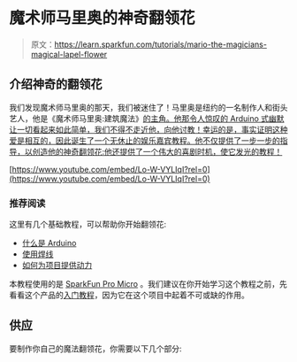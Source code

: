 # 魔术师马里奥的神奇翻领花

> 原文：<https://learn.sparkfun.com/tutorials/mario-the-magicians-magical-lapel-flower>

## 介绍神奇的翻领花

我们发现魔术师马里奥的那天，我们被迷住了！马里奥是纽约的一名制作人和街头艺人，他是《魔术师马里奥:建筑魔法》[的主角。他那令人惊叹的 Arduino 式幽默让一切看起来如此简单，我们不得不走近他，向他讨教！幸运的是，事实证明这种爱是相互的，因此诞生了一个无休止的娱乐嘉宾教程。他不仅提供了一步一步的指导，以创造他的神奇翻领花:他还提供了一个伟大的喜剧时机，使它发光的教程！](http://www.youtube.com/watch?v=d04gzD3kdVY)

[https://www.youtube.com/embed/Lo-W-VYLIqI?rel=0](https://www.youtube.com/embed/Lo-W-VYLIqI?rel=0)

### 推荐阅读

这里有几个基础教程，可以帮助你开始翻领花:

*   [什么是 Arduino](https://learn.sparkfun.com/tutorials/what-is-an-arduino)
*   [使用焊线](https://learn.sparkfun.com/tutorials/working-with-wire)
*   [如何为项目提供动力](https://learn.sparkfun.com/tutorials/how-to-power-a-project)

本教程使用的是 [SparkFun Pro Micro](https://www.sparkfun.com/products/11098) 。我们建议在你开始学习这个教程之前，先看看这个产品的[入门教程](https://www.sparkfun.com/tutorials/338)，因为它在这个项目中起着不可或缺的作用。

## 供应

要制作你自己的魔法翻领花，你需要以下几个部分: